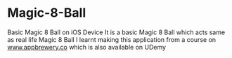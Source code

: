 # Magic-8-Ball
Basic Magic 8 Ball on iOS Device
It is a basic Magic 8 Ball which acts same as real life Magic 8 Ball
I learnt making this application from a course on www.appbrewery.co which is also available on UDemy

